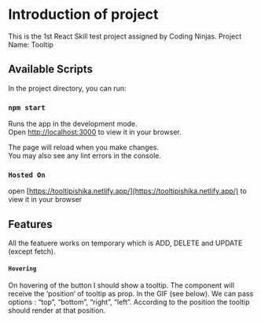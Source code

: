 # Introduction of project
This is the 1st React Skill test project assigned by Coding Ninjas.
Project Name: Tooltip

## Available Scripts

In the project directory, you can run:

### `npm start`

Runs the app in the development mode.\
Open [http://localhost:3000](http://localhost:3000) to view it in your browser.

The page will reload when you make changes.\
You may also see any lint errors in the console.

### `Hosted On`
open [https://tooltipishika.netlify.app/](https://tooltipishika.netlify.app/) to view it in your browser

## Features

All the featuere works on temporary which is ADD, DELETE and UPDATE (except fetch).


#### `Hovering`
On hovering of the button I should show a tooltip.
The component will receive the ‘position‘ of tooltip as prop. In the GIF (see below). We can pass options : “top”, “bottom”, “right”, “left”.
According to the position the tooltip should render at that position.
